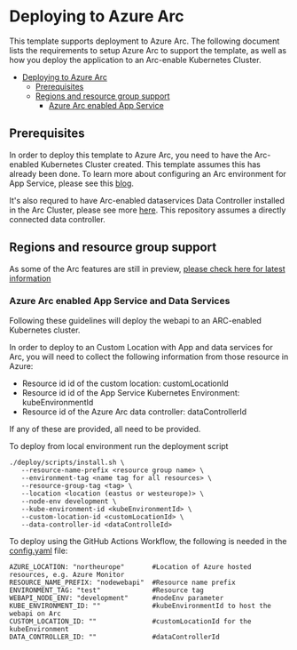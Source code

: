 # Deploying to Azure Arc

This template supports deployment to Azure Arc. The following document lists the requirements to setup Azure Arc to support the template, as well as how you deploy the application to an Arc-enable Kubernetes Cluster.

- [Deploying to Azure Arc](#deploying-to-azure-arc)
  - [Prerequisites](#prerequisites)
  - [Regions and resource group support](#regions-and-resource-group-support)
    - [Azure Arc enabled App Service](#azure-arc-enabled-app-service)

## Prerequisites

In order to deploy this template to Azure Arc, you need to have the Arc-enabled Kubernetes Cluster created. This template assumes this has already been done. To learn more about configuring an Arc environment for App Service, please see this [blog](https://aka.ms/ArcEnabledAppServices-Build2021-Blog).

It's also requred to have Arc-enabled dataservices Data Controller installed in the Arc Cluster, please see more [here](https://docs.microsoft.com/en-us/azure/azure-arc/data/create-data-controller). This repository assumes a directly connected data controller.

## Regions and resource group support

As some of the Arc features are still in preview, [please check here for latest information](https://docs.microsoft.com/en-us/azure/azure-arc/kubernetes/quickstart-connect-cluster) 

### Azure Arc enabled App Service and Data Services

Following these guidelines will deploy the webapi to an ARC-enabled Kubernetes cluster.

In order to deploy to an Custom Location with App and data services for Arc, you will need to collect the following information from those resource in Azure:

- Resource id id of the custom location: customLocationId
- Resource id id of the App Service Kubernetes Environment: kubeEnvironmentId
- Resource id of the Azure Arc data controller: dataControllerId

If any of these are provided, all need to be provided.

To deploy from local environment run the deployment script

```
./deploy/scripts/install.sh \
   --resource-name-prefix <resource group name> \
   --environment-tag <name tag for all resources> \
   --resource-group-tag <tag> \
   --location <location (eastus or westeurope)> \
   --node-env development \
   --kube-environment-id <kubeEnvironmentId> \
   --custom-location-id <customLocationId> \
   --data-controller-id <dataControlleId>
```

To deploy using the GitHub Actions Workflow, the following is needed in the [config.yaml](../deploy/config.yaml) file:

```
AZURE_LOCATION: "northeurope"       #Location of Azure hosted resources, e.g. Azure Monitor
RESOURCE_NAME_PREFIX: "nodewebapi"  #Resource name prefix
ENVIRONMENT_TAG: "test"             #Resource tag
WEBAPI_NODE_ENV: "development"      #nodeEnv parameter
KUBE_ENVIRONMENT_ID: ""             #kubeEnvironmentId to host the webapi on Arc
CUSTOM_LOCATION_ID: ""              #customLocationId for the kubeEnvironment
DATA_CONTROLLER_ID: ""              #dataControllerId
```
